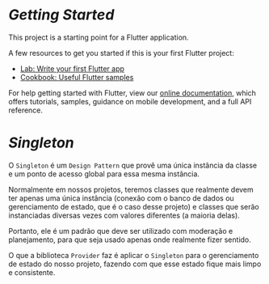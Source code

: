 # *Getting* *Started*

This project is a starting point for a Flutter application.

A few resources to get you started if this is your first Flutter project:

- [Lab: Write your first Flutter app](https://flutter.dev/docs/get-started/codelab)
- [Cookbook: Useful Flutter samples](https://flutter.dev/docs/cookbook)

For help getting started with Flutter, view our [online documentation](https://flutter.dev/docs), which offers tutorials, samples, guidance on mobile development, and a full API reference.

# *Singleton*

O `Singleton` é um `Design Pattern` que provê uma única instância da classe e um ponto de acesso global para essa mesma instância.

Normalmente em nossos projetos, teremos classes que realmente devem ter apenas uma única instância (conexão com o banco de dados ou gerenciamento de estado, que é o caso desse projeto) e classes que serão instanciadas diversas vezes com valores diferentes (a maioria delas).

Portanto, ele é um padrão que deve ser utilizado com moderação e planejamento, para que seja usado apenas onde realmente fizer sentido.

O que a biblioteca `Provider` faz é aplicar o `Singleton` para o gerenciamento de estado do nosso projeto, fazendo com que esse estado fique mais limpo e consistente.